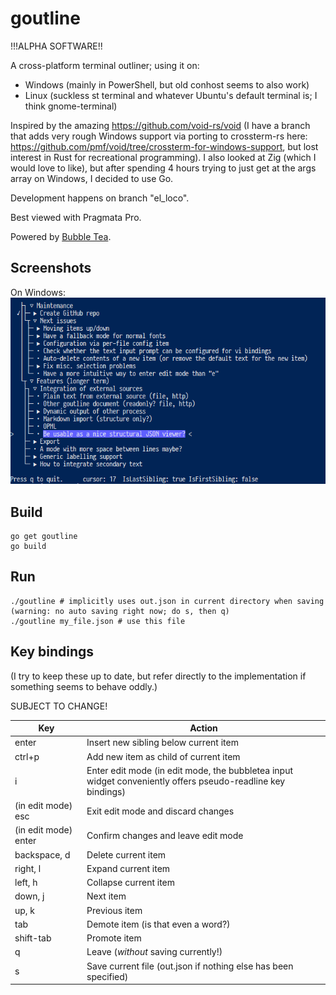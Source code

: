 # goutline

!!!ALPHA SOFTWARE!!

A cross-platform terminal outliner; using it on:
- Windows (mainly in PowerShell, but old conhost seems to also work)
- Linux (suckless st terminal and whatever Ubuntu's default terminal is; I think gnome-terminal)

Inspired by the amazing https://github.com/void-rs/void (I have a branch that adds very rough Windows support via porting to crossterm-rs here: https://github.com/pmf/void/tree/crossterm-for-windows-support, but lost interest in Rust for recreational programming). I also looked at Zig (which I would love to like), but after spending 4 hours trying to just get at the args array on Windows, I decided to use Go.

Development happens on branch "el_loco".

Best viewed with Pragmata Pro.

Powered by [Bubble Tea](https://github.com/charmbracelet/bubbletea).


## Screenshots

On Windows:
![Screenshot on Windows](/screenshots/windows1.png)

## Build
```
go get goutline
go build
```

## Run
```
./goutline # implicitly uses out.json in current directory when saving (warning: no auto saving right now; do s, then q)
./goutline my_file.json # use this file
```

## Key bindings
(I try to keep these up to date, but refer directly to the implementation if something seems to behave oddly.)

SUBJECT TO CHANGE!

| Key                  | Action                                |
|----------------------|---------------------------------------|
| enter                | Insert new sibling below current item |
| ctrl+p               | Add new item as child of current item |
| i                    | Enter edit mode (in edit mode, the bubbletea input widget conveniently offers pseudo-readline key bindings) |
| (in edit mode) esc   | Exit edit mode and discard changes |
| (in edit mode) enter | Confirm changes and leave edit mode |
| backspace, d         | Delete current item |
| right, l             | Expand current item |
| left, h              | Collapse current item |
| down, j              | Next item |
| up, k                | Previous item |
| tab                  | Demote item (is that even a word?) |
| shift-tab            | Promote item |}
| q                    | Leave (*without* saving currently!) |
| s                    | Save current file (out.json if nothing else has been specified) |

